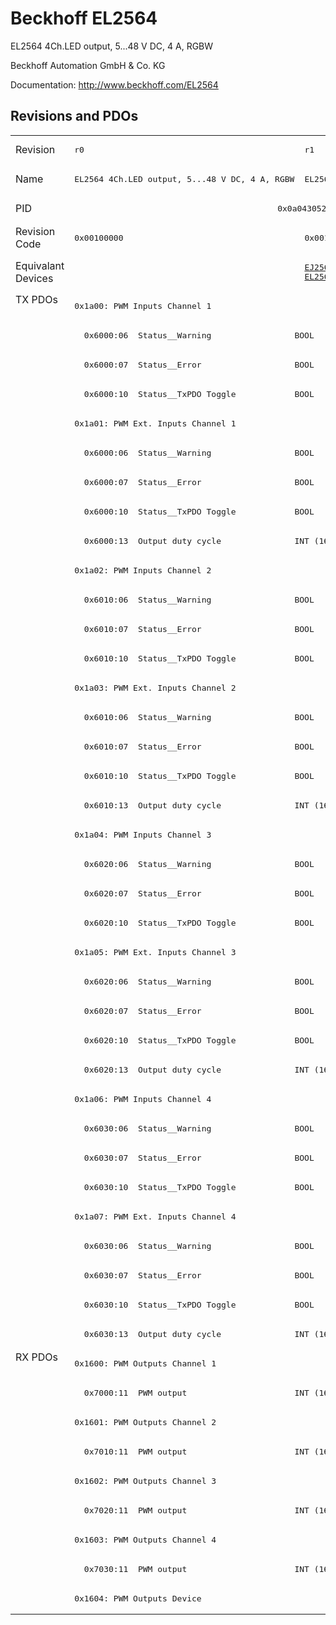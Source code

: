 # Beckhoff EL2564

EL2564 4Ch.LED output, 5...48 V DC, 4 A, RGBW

Beckhoff Automation GmbH & Co. KG

Documentation: <a href="http://www.beckhoff.com/EL2564">http://www.beckhoff.com/EL2564</a>

## Revisions and PDOs
<table>
<tr >
<td class="first">Revision</td>
<td ><pre>r0</pre></td>
<td ><pre>r1</pre></td>
</tr>
<tr >
<td class="first">Name</td>
<td ><pre>EL2564 4Ch.LED output, 5...48 V DC, 4 A, RGBW</pre></td>
<td ><pre>EL2564 4Ch. LED output, 5...48 V DC, 4 A, RGBW</pre></td>
</tr>
<tr >
<td class="first">PID</td>
<td  colspan=2 align="center"><pre>0x0a043052</pre></td>
</tr>
<tr >
<td class="first">Revision Code</td>
<td ><pre>0x00100000</pre></td>
<td ><pre>0x00110000</pre></td>
</tr>
<tr >
<td class="first">Equivalant Devices</td>
<td ></td>
<td ><pre><a href="EJ2564">EJ2564 r1</a><br/><a href="EL2564-0010">EL2564-0010 r1</a></pre></td>
</tr>
<tr class="txpdo pdosection">
<td class="first" rowspan=36 valign=top>TX PDOs</td>
<td colspan=2 align="left"><pre>0x1a00: PWM Inputs Channel 1</pre></td>
<td></td>
</tr>
<tr class="txpdo">
<td  colspan=2 align="left"><pre>  0x6000:06  Status__Warning                 BOOL</pre></td>
</tr>
<tr class="txpdo">
<td  colspan=2 align="left"><pre>  0x6000:07  Status__Error                   BOOL</pre></td>
</tr>
<tr class="txpdo">
<td  colspan=2 align="left"><pre>  0x6000:10  Status__TxPDO Toggle            BOOL</pre></td>
</tr>
<tr class="txpdo pdosection">
<td  colspan=2 align="left"><pre>0x1a01: PWM Ext. Inputs Channel 1</pre></td>
</tr>
<tr class="txpdo">
<td  colspan=2 align="left"><pre>  0x6000:06  Status__Warning                 BOOL</pre></td>
</tr>
<tr class="txpdo">
<td  colspan=2 align="left"><pre>  0x6000:07  Status__Error                   BOOL</pre></td>
</tr>
<tr class="txpdo">
<td  colspan=2 align="left"><pre>  0x6000:10  Status__TxPDO Toggle            BOOL</pre></td>
</tr>
<tr class="txpdo">
<td  colspan=2 align="left"><pre>  0x6000:13  Output duty cycle               INT (16 bits)</pre></td>
</tr>
<tr class="txpdo pdosection">
<td  colspan=2 align="left"><pre>0x1a02: PWM Inputs Channel 2</pre></td>
</tr>
<tr class="txpdo">
<td  colspan=2 align="left"><pre>  0x6010:06  Status__Warning                 BOOL</pre></td>
</tr>
<tr class="txpdo">
<td  colspan=2 align="left"><pre>  0x6010:07  Status__Error                   BOOL</pre></td>
</tr>
<tr class="txpdo">
<td  colspan=2 align="left"><pre>  0x6010:10  Status__TxPDO Toggle            BOOL</pre></td>
</tr>
<tr class="txpdo pdosection">
<td  colspan=2 align="left"><pre>0x1a03: PWM Ext. Inputs Channel 2</pre></td>
</tr>
<tr class="txpdo">
<td  colspan=2 align="left"><pre>  0x6010:06  Status__Warning                 BOOL</pre></td>
</tr>
<tr class="txpdo">
<td  colspan=2 align="left"><pre>  0x6010:07  Status__Error                   BOOL</pre></td>
</tr>
<tr class="txpdo">
<td  colspan=2 align="left"><pre>  0x6010:10  Status__TxPDO Toggle            BOOL</pre></td>
</tr>
<tr class="txpdo">
<td  colspan=2 align="left"><pre>  0x6010:13  Output duty cycle               INT (16 bits)</pre></td>
</tr>
<tr class="txpdo pdosection">
<td  colspan=2 align="left"><pre>0x1a04: PWM Inputs Channel 3</pre></td>
</tr>
<tr class="txpdo">
<td  colspan=2 align="left"><pre>  0x6020:06  Status__Warning                 BOOL</pre></td>
</tr>
<tr class="txpdo">
<td  colspan=2 align="left"><pre>  0x6020:07  Status__Error                   BOOL</pre></td>
</tr>
<tr class="txpdo">
<td  colspan=2 align="left"><pre>  0x6020:10  Status__TxPDO Toggle            BOOL</pre></td>
</tr>
<tr class="txpdo pdosection">
<td  colspan=2 align="left"><pre>0x1a05: PWM Ext. Inputs Channel 3</pre></td>
</tr>
<tr class="txpdo">
<td  colspan=2 align="left"><pre>  0x6020:06  Status__Warning                 BOOL</pre></td>
</tr>
<tr class="txpdo">
<td  colspan=2 align="left"><pre>  0x6020:07  Status__Error                   BOOL</pre></td>
</tr>
<tr class="txpdo">
<td  colspan=2 align="left"><pre>  0x6020:10  Status__TxPDO Toggle            BOOL</pre></td>
</tr>
<tr class="txpdo">
<td  colspan=2 align="left"><pre>  0x6020:13  Output duty cycle               INT (16 bits)</pre></td>
</tr>
<tr class="txpdo pdosection">
<td  colspan=2 align="left"><pre>0x1a06: PWM Inputs Channel 4</pre></td>
</tr>
<tr class="txpdo">
<td  colspan=2 align="left"><pre>  0x6030:06  Status__Warning                 BOOL</pre></td>
</tr>
<tr class="txpdo">
<td  colspan=2 align="left"><pre>  0x6030:07  Status__Error                   BOOL</pre></td>
</tr>
<tr class="txpdo">
<td  colspan=2 align="left"><pre>  0x6030:10  Status__TxPDO Toggle            BOOL</pre></td>
</tr>
<tr class="txpdo pdosection">
<td  colspan=2 align="left"><pre>0x1a07: PWM Ext. Inputs Channel 4</pre></td>
</tr>
<tr class="txpdo">
<td  colspan=2 align="left"><pre>  0x6030:06  Status__Warning                 BOOL</pre></td>
</tr>
<tr class="txpdo">
<td  colspan=2 align="left"><pre>  0x6030:07  Status__Error                   BOOL</pre></td>
</tr>
<tr class="txpdo">
<td  colspan=2 align="left"><pre>  0x6030:10  Status__TxPDO Toggle            BOOL</pre></td>
</tr>
<tr class="txpdo">
<td  colspan=2 align="left"><pre>  0x6030:13  Output duty cycle               INT (16 bits)</pre></td>
</tr>
<tr class="rxpdo pdosection">
<td class="first" rowspan=9 valign=top>RX PDOs</td>
<td colspan=2 align="left"><pre>0x1600: PWM Outputs Channel 1</pre></td>
<td></td>
</tr>
<tr class="rxpdo">
<td  colspan=2 align="left"><pre>  0x7000:11  PWM output                      INT (16 bits)</pre></td>
</tr>
<tr class="rxpdo pdosection">
<td  colspan=2 align="left"><pre>0x1601: PWM Outputs Channel 2</pre></td>
</tr>
<tr class="rxpdo">
<td  colspan=2 align="left"><pre>  0x7010:11  PWM output                      INT (16 bits)</pre></td>
</tr>
<tr class="rxpdo pdosection">
<td  colspan=2 align="left"><pre>0x1602: PWM Outputs Channel 3</pre></td>
</tr>
<tr class="rxpdo">
<td  colspan=2 align="left"><pre>  0x7020:11  PWM output                      INT (16 bits)</pre></td>
</tr>
<tr class="rxpdo pdosection">
<td  colspan=2 align="left"><pre>0x1603: PWM Outputs Channel 4</pre></td>
</tr>
<tr class="rxpdo">
<td  colspan=2 align="left"><pre>  0x7030:11  PWM output                      INT (16 bits)</pre></td>
</tr>
<tr class="rxpdo pdosection">
<td  colspan=2 align="left"><pre>0x1604: PWM Outputs Device</pre></td>
</tr>
</table>
